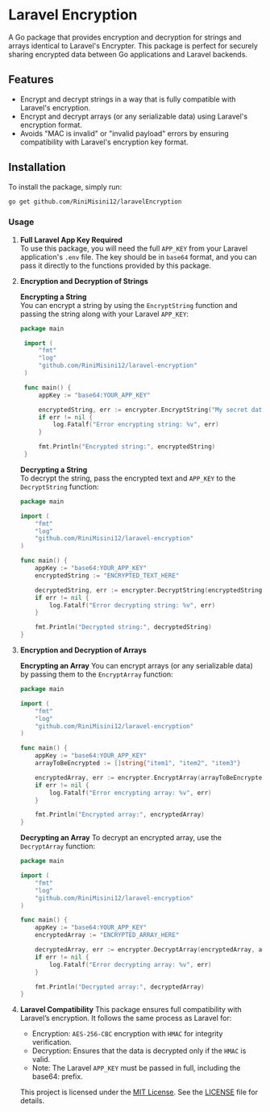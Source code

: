 # Laravel Encryption

A Go package that provides encryption and decryption for strings and arrays identical to Laravel's Encrypter. This package is perfect for securely sharing encrypted data between Go applications and Laravel backends.

## Features

- Encrypt and decrypt strings in a way that is fully compatible with Laravel's encryption.
- Encrypt and decrypt arrays (or any serializable data) using Laravel's encryption format.
- Avoids "MAC is invalid" or "invalid payload" errors by ensuring compatibility with Laravel's encryption key format.

## Installation

To install the package, simply run:

```bash
go get github.com/RiniMisini12/laravelEncryption
```

### Usage

1. **Full Laravel App Key Required**  
   To use this package, you will need the full `APP_KEY` from your Laravel application's `.env` file. The key should be in `base64` format, and you can pass it directly to the functions provided by this package.

2. **Encryption and Decryption of Strings**

   **Encrypting a String**  
   You can encrypt a string by using the `EncryptString` function and passing the string along with your Laravel `APP_KEY`:

   ```go
   package main

    import (
        "fmt"
        "log"
        "github.com/RiniMisini12/laravel-encryption"
    )

    func main() {
        appKey := "base64:YOUR_APP_KEY"

        encryptedString, err := encrypter.EncryptString("My secret data", appKey)
        if err != nil {
            log.Fatalf("Error encrypting string: %v", err)
        }

        fmt.Println("Encrypted string:", encryptedString)
    }
   ```

   **Decrypting a String**  
   To decrypt the string, pass the encrypted text and `APP_KEY` to the `DecryptString` function:

    ```go
    package main

    import (
        "fmt"
        "log"
        "github.com/RiniMisini12/laravel-encryption"
    )

    func main() {
        appKey := "base64:YOUR_APP_KEY"
        encryptedString := "ENCRYPTED_TEXT_HERE"

        decryptedString, err := encrypter.DecryptString(encryptedString, appKey)
        if err != nil {
            log.Fatalf("Error decrypting string: %v", err)
        }

        fmt.Println("Decrypted string:", decryptedString)
    }
    ```

3. **Encryption and Decryption of Arrays**

   **Encrypting an Array**
   You can encrypt arrays (or any serializable data) by passing them to the `EncryptArray` function:

    ```go
    package main

    import (
        "fmt"
        "log"
        "github.com/RiniMisini12/laravel-encryption"
    )

    func main() {
        appKey := "base64:YOUR_APP_KEY"
        arrayToBeEncrypted := []string{"item1", "item2", "item3"}

        encryptedArray, err := encrypter.EncryptArray(arrayToBeEncrypted, appKey)
        if err != nil {
            log.Fatalf("Error encrypting array: %v", err)
        }

        fmt.Println("Encrypted array:", encryptedArray)
    }
    ```

    **Decrypting an Array**
    To decrypt an encrypted array, use the `DecryptArray` function:

    ```go
    package main

    import (
        "fmt"
        "log"
        "github.com/RiniMisini12/laravel-encryption"
    )

    func main() {
        appKey := "base64:YOUR_APP_KEY"
        encryptedArray := "ENCRYPTED_ARRAY_HERE"

        decryptedArray, err := encrypter.DecryptArray(encryptedArray, appKey)
        if err != nil {
            log.Fatalf("Error decrypting array: %v", err)
        }

        fmt.Println("Decrypted array:", decryptedArray)
    }
    ```

4. **Laravel Compatibility**
    This package ensures full compatibility with Laravel’s encryption. It follows the same process as Laravel for:

    - Encryption: `AES-256-CBC` encryption with `HMAC` for integrity verification.
    - Decryption: Ensures that the data is decrypted only if the `HMAC` is valid.
    - Note: The Laravel `APP_KEY` must be passed in full, including the base64: prefix.

    This project is licensed under the [MIT License](./LICENSE). See the [LICENSE](./LICENSE) file for details.

